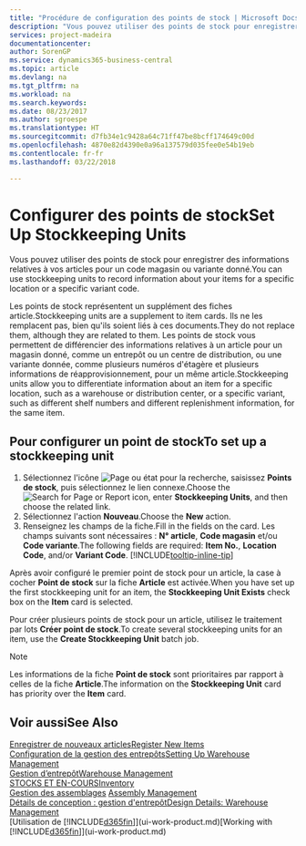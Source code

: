 ```yaml
---
title: "Procédure de configuration des points de stock | Microsoft Docs"
description: "Vous pouvez utiliser des points de stock pour enregistrer des informations relatives à vos articles pour un code magasin ou variante donné."
services: project-madeira
documentationcenter: 
author: SorenGP
ms.service: dynamics365-business-central
ms.topic: article
ms.devlang: na
ms.tgt_pltfrm: na
ms.workload: na
ms.search.keywords: 
ms.date: 08/23/2017
ms.author: sgroespe
ms.translationtype: HT
ms.sourcegitcommit: d7fb34e1c9428a64c71ff47be8bcff174649c00d
ms.openlocfilehash: 4870e82d4390e0a96a137579d035fee0e54b19eb
ms.contentlocale: fr-fr
ms.lasthandoff: 03/22/2018

---
```

# <a name="set-up-stockkeeping-units"></a><span data-ttu-id="df9f3-103">Configurer des points de stock</span><span class="sxs-lookup"><span data-stu-id="df9f3-103">Set Up Stockkeeping Units</span></span>
<span data-ttu-id="df9f3-104">Vous pouvez utiliser des points de stock pour enregistrer des informations relatives à vos articles pour un code magasin ou variante donné.</span><span class="sxs-lookup"><span data-stu-id="df9f3-104">You can use stockkeeping units to record information about your items for a specific location or a specific variant code.</span></span>  

 <span data-ttu-id="df9f3-105">Les points de stock représentent un supplément des fiches article.</span><span class="sxs-lookup"><span data-stu-id="df9f3-105">Stockkeeping units are a supplement to item cards.</span></span> <span data-ttu-id="df9f3-106">Ils ne les remplacent pas, bien qu'ils soient liés à ces documents.</span><span class="sxs-lookup"><span data-stu-id="df9f3-106">They do not replace them, although they are related to them.</span></span> <span data-ttu-id="df9f3-107">Les points de stock vous permettent de différencier des informations relatives à un article pour un magasin donné, comme un entrepôt ou un centre de distribution, ou une variante donnée, comme plusieurs numéros d'étagère et plusieurs informations de réapprovisionnement, pour un même article.</span><span class="sxs-lookup"><span data-stu-id="df9f3-107">Stockkeeping units allow you to differentiate information about an item for a specific location, such as a warehouse or distribution center, or a specific variant, such as different shelf numbers and different replenishment information, for the same item.</span></span>  

## <a name="to-set-up-a-stockkeeping-unit"></a><span data-ttu-id="df9f3-108">Pour configurer un point de stock</span><span class="sxs-lookup"><span data-stu-id="df9f3-108">To set up a stockkeeping unit</span></span>  

1.  <span data-ttu-id="df9f3-109">Sélectionnez l'icône ![Page ou état pour la recherche](media/ui-search/search_small.png "Page ou état pour la recherche"), saisissez **Points de stock**, puis sélectionnez le lien connexe.</span><span class="sxs-lookup"><span data-stu-id="df9f3-109">Choose the ![Search for Page or Report](media/ui-search/search_small.png "Search for Page or Report icon") icon, enter **Stockkeeping Units**, and then choose the related link.</span></span>  
2.  <span data-ttu-id="df9f3-110">Sélectionnez l'action **Nouveau**.</span><span class="sxs-lookup"><span data-stu-id="df9f3-110">Choose the **New** action.</span></span>  
3.  <span data-ttu-id="df9f3-111">Renseignez les champs de la fiche.</span><span class="sxs-lookup"><span data-stu-id="df9f3-111">Fill in the fields on the card.</span></span> <span data-ttu-id="df9f3-112">Les champs suivants sont nécessaires : **N° article**, **Code magasin** et/ou **Code variante**.</span><span class="sxs-lookup"><span data-stu-id="df9f3-112">The following fields are required: **Item No.**, **Location Code**, and/or **Variant Code**.</span></span> [!INCLUDE[tooltip-inline-tip](includes/tooltip-inline-tip_md.md)]  

<span data-ttu-id="df9f3-113">Après avoir configuré le premier point de stock pour un article, la case à cocher **Point de stock** sur la fiche **Article** est activée.</span><span class="sxs-lookup"><span data-stu-id="df9f3-113">When you have set up the first stockkeeping unit for an item, the **Stockkeeping Unit Exists** check box on the **Item** card is selected.</span></span>  

<span data-ttu-id="df9f3-114">Pour créer plusieurs points de stock pour un article, utilisez le traitement par lots **Créer point de stock**.</span><span class="sxs-lookup"><span data-stu-id="df9f3-114">To create several stockkeeping units for an item, use the **Create Stockkeeping Unit** batch job.</span></span>  

> [!NOTE]  
>  <span data-ttu-id="df9f3-115">Les informations de la fiche **Point de stock** sont prioritaires par rapport à celles de la fiche **Article**.</span><span class="sxs-lookup"><span data-stu-id="df9f3-115">The information on the **Stockkeeping Unit** card has priority over the **Item** card.</span></span>  

## <a name="see-also"></a><span data-ttu-id="df9f3-116">Voir aussi</span><span class="sxs-lookup"><span data-stu-id="df9f3-116">See Also</span></span>  
[<span data-ttu-id="df9f3-117">Enregistrer de nouveaux articles</span><span class="sxs-lookup"><span data-stu-id="df9f3-117">Register New Items</span></span>](inventory-how-register-new-items.md)  
[<span data-ttu-id="df9f3-118">Configuration de la gestion des entrepôts</span><span class="sxs-lookup"><span data-stu-id="df9f3-118">Setting Up Warehouse Management</span></span>](warehouse-setup-warehouse.md)  
[<span data-ttu-id="df9f3-119">Gestion d’entrepôt</span><span class="sxs-lookup"><span data-stu-id="df9f3-119">Warehouse Management</span></span>](warehouse-manage-warehouse.md)  
[<span data-ttu-id="df9f3-120">STOCKS ET EN-COURS</span><span class="sxs-lookup"><span data-stu-id="df9f3-120">Inventory</span></span>](inventory-manage-inventory.md)  
<span data-ttu-id="df9f3-121">[Gestion des assemblages](assembly-assemble-items.md)  </span><span class="sxs-lookup"><span data-stu-id="df9f3-121">[Assembly Management](assembly-assemble-items.md)  </span></span>  
[<span data-ttu-id="df9f3-122">Détails de conception : gestion d'entrepôt</span><span class="sxs-lookup"><span data-stu-id="df9f3-122">Design Details: Warehouse Management</span></span>](design-details-warehouse-management.md)  
<span data-ttu-id="df9f3-123">[Utilisation de [!INCLUDE[d365fin](includes/d365fin_md.md)]](ui-work-product.md)</span><span class="sxs-lookup"><span data-stu-id="df9f3-123">[Working with [!INCLUDE[d365fin](includes/d365fin_md.md)]](ui-work-product.md)</span></span>  

